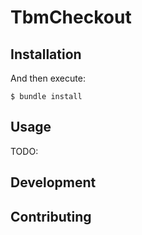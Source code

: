 # TbmCheckout


## Installation

And then execute:

    $ bundle install

    

## Usage

TODO: 

## Development

## Contributing

